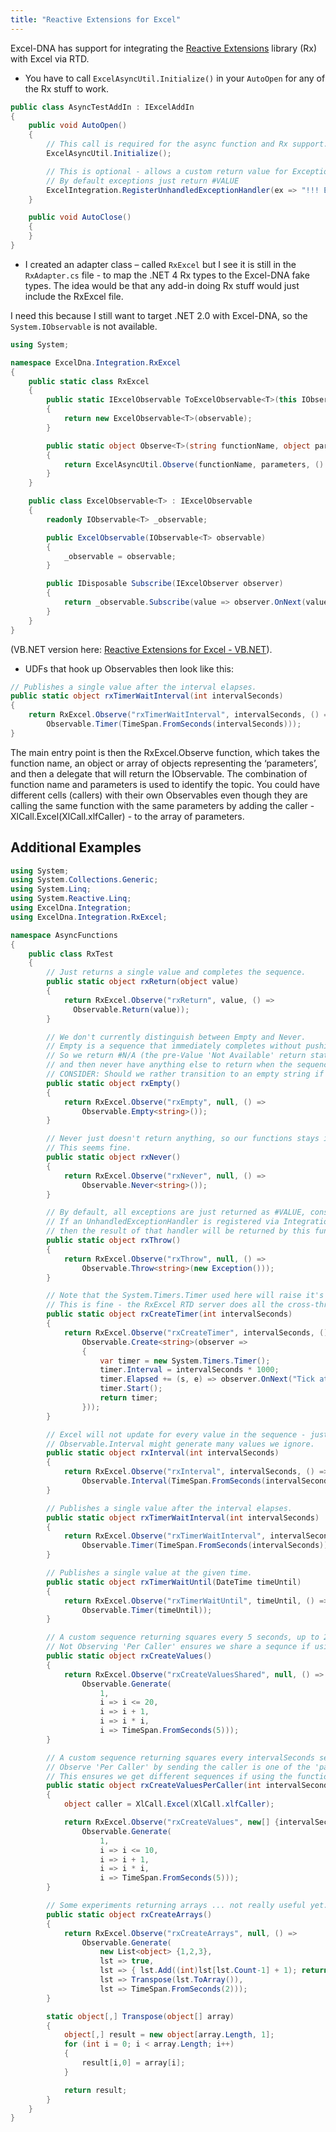 ```yaml
---
title: "Reactive Extensions for Excel"
---
```


Excel-DNA has support for integrating the [Reactive Extensions](http://msdn.microsoft.com/en-us/data/gg577609.aspx) library (Rx) with Excel via RTD.

- You have to call `ExcelAsyncUtil.Initialize()` in your `AutoOpen` for any of the Rx stuff to work.

```csharp
public class AsyncTestAddIn : IExcelAddIn
{
    public void AutoOpen()
    {
        // This call is required for the async function and Rx support.
        ExcelAsyncUtil.Initialize();

        // This is optional - allows a custom return value for Exceptions
        // By default exceptions just return #VALUE
        ExcelIntegration.RegisterUnhandledExceptionHandler(ex => "!!! EXCEPTION: " + ex.ToString());
    }

    public void AutoClose()
    {
    }
}
```


- I created an adapter class – called `RxExcel` but I see it is still in the `RxAdapter.cs` file - to map the .NET 4 Rx types to the Excel-DNA fake types. The idea would be that any add-in doing Rx stuff would just include the RxExcel file.

I need this because I still want to target .NET 2.0 with Excel-DNA, so the `System.IObservable` is not available.

```csharp
using System;

namespace ExcelDna.Integration.RxExcel
{
    public static class RxExcel
    {
        public static IExcelObservable ToExcelObservable<T>(this IObservable<T> observable)
        {
            return new ExcelObservable<T>(observable);
        }

        public static object Observe<T>(string functionName, object parameters, Func<IObservable<T>> observableSource)
        {
            return ExcelAsyncUtil.Observe(functionName, parameters, () => observableSource().ToExcelObservable());
        }
    }

    public class ExcelObservable<T> : IExcelObservable
    {
        readonly IObservable<T> _observable;

        public ExcelObservable(IObservable<T> observable)
        {
            _observable = observable;
        }

        public IDisposable Subscribe(IExcelObserver observer)
        {
            return _observable.Subscribe(value => observer.OnNext(value), observer.OnError, observer.OnCompleted);
        }
    }
}
```


(VB.NET version here:  [Reactive Extensions for Excel - VB.NET](reactive-extensions-for-excel-vbnet)).

- UDFs that hook up Observables then look like this:

```csharp
// Publishes a single value after the interval elapses.
public static object rxTimerWaitInterval(int intervalSeconds)
{
    return RxExcel.Observe("rxTimerWaitInterval", intervalSeconds, () =>
        Observable.Timer(TimeSpan.FromSeconds(intervalSeconds)));
}
```

The main entry point is then the RxExcel.Observe function, which takes the function name, an object or array of objects representing the ‘parameters’, and then a delegate that will return the IObservable.
The combination of function name and parameters is used to identify the topic. You could have different cells (callers) with their own Observables even though they are calling the same function with the same parameters by adding the caller - XlCall.Excel(XlCall.xlfCaller) - to the array of parameters.

## Additional Examples

```csharp
using System;
using System.Collections.Generic;
using System.Linq;
using System.Reactive.Linq;
using ExcelDna.Integration;
using ExcelDna.Integration.RxExcel;

namespace AsyncFunctions
{
    public class RxTest
    {
        // Just returns a single value and completes the sequence.
        public static object rxReturn(object value)
        {
            return RxExcel.Observe("rxReturn", value, () =>
              Observable.Return(value));
        }

        // We don't currently distinguish between Empty and Never.
        // Empty is a sequence that immediately completes without pushing a value.
        // So we return #N/A (the pre-Value 'Not Available' return state),
        // and then never have anything else to return when the sequence completes.
        // CONSIDER: Should we rather transition to an empty string if we comlete without seeing a value?
        public static object rxEmpty()
        {
            return RxExcel.Observe("rxEmpty", null, () =>
                Observable.Empty<string>());
        }

        // Never just doesn't return anything, so our functions stays in the #N/A pre-value return state.
        // This seems fine.
        public static object rxNever()
        {
            return RxExcel.Observe("rxNever", null, () =>
                Observable.Never<string>());
        }

        // By default, all exceptions are just returned as #VALUE, consistent with the rest of Excel-DNA.
        // If an UnhandledExceptionHandler is registered via Integration.RegisterUnhandledExceptionHandler,
        // then the result of that handler will be returned by this function.
        public static object rxThrow()
        {
            return RxExcel.Observe("rxThrow", null, () =>
                Observable.Throw<string>(new Exception()));
        }

        // Note that the System.Timers.Timer used here will raise it's Elapsed events from a ThreadPool thread.
        // This is fine - the RxExcel RTD server does all the cross-thread marshaling.
        public static object rxCreateTimer(int intervalSeconds)
        {
            return RxExcel.Observe("rxCreateTimer", intervalSeconds, () =>
                Observable.Create<string>(observer =>
                {
                    var timer = new System.Timers.Timer();
                    timer.Interval = intervalSeconds * 1000;
                    timer.Elapsed += (s, e) => observer.OnNext("Tick at" + DateTime.Now.ToString("HH:mm:ss.fff"));
                    timer.Start();
                    return timer;
                }));
        }

        // Excel will not update for every value in the sequence - just as often as the ThrottleInreval allows.
        // Observable.Interval might generate many values we ignore.
        public static object rxInterval(int intervalSeconds)
        {
            return RxExcel.Observe("rxInterval", intervalSeconds, () =>
                Observable.Interval(TimeSpan.FromSeconds(intervalSeconds)));
        }

        // Publishes a single value after the interval elapses.
        public static object rxTimerWaitInterval(int intervalSeconds)
        {
            return RxExcel.Observe("rxTimerWaitInterval", intervalSeconds, () =>
                Observable.Timer(TimeSpan.FromSeconds(intervalSeconds)));
        }

        // Publishes a single value at the given time.
        public static object rxTimerWaitUntil(DateTime timeUntil)
        {
            return RxExcel.Observe("rxTimerWaitUntil", timeUntil, () =>
                Observable.Timer(timeUntil));
        }

        // A custom sequence returning squares every 5 seconds, up to 20 * 20.
        // Not Observing 'Per Caller' ensures we share a sequnce if using the function in different cells
        public static object rxCreateValues()
        {
            return RxExcel.Observe("rxCreateValuesShared", null, () =>
                Observable.Generate(
                    1,
                    i => i <= 20,
                    i => i + 1,
                    i => i * i,
                    i => TimeSpan.FromSeconds(5)));
        }

        // A custom sequence returning squares every intervalSeconds seconds, up to 10 * 10.
        // Observe 'Per Caller' by sending the caller is one of the 'parameters' into RxExcel.Observe.
        // This ensures we get different sequences if using the function in different cells
        public static object rxCreateValuesPerCaller(int intervalSeconds)
        {
            object caller = XlCall.Excel(XlCall.xlfCaller);

            return RxExcel.Observe("rxCreateValues", new[] {intervalSeconds, caller}, () =>
                Observable.Generate(
                    1,
                    i => i <= 10,
                    i => i + 1,
                    i => i * i,
                    i => TimeSpan.FromSeconds(5)));
        }

        // Some experiments returning arrays ... not really useful yet.
        public static object rxCreateArrays()
        {
            return RxExcel.Observe("rxCreateArrays", null, () =>
                Observable.Generate(
                    new List<object> {1,2,3},
                    lst => true,
                    lst => { lst.Add((int)lst[lst.Count-1] + 1); return lst;},
                    lst => Transpose(lst.ToArray()),
                    lst => TimeSpan.FromSeconds(2)));
        }

        static object[,] Transpose(object[] array)
        {
            object[,] result = new object[array.Length, 1];
            for (int i = 0; i < array.Length; i++)
            {
                result[i,0] = array[i];
            }

            return result;
        }
    }
}
```

